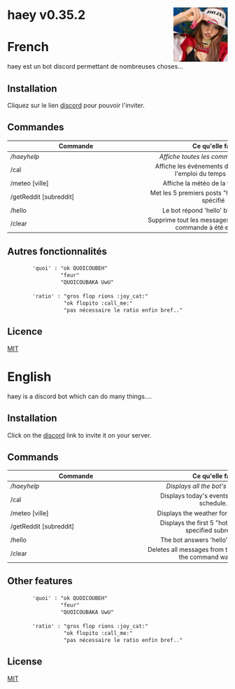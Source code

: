 # haey v0.35.2 <img src="/obj/lalisa.png" alt="LALISA BLACKPINK" style="height: 124px; width:124px;" align="right"/>

# French

haey est un bot discord permettant de nombreuses choses...




## Installation

Cliquez sur le lien [discord](https://discord.com/api/oauth2/authorize?client_id=1083374114120671274&permissions=8&scope=bot) pour pouvoir l'inviter.

## Commandes

| <div style="width:300px">Commande</div> |      <div style="width:300px">         Ce qu'elle fait </div>       | 
|-----------------------------------------|:-------------------------------------------------------------------:|
| */haeyhelp*                             |                *Affiche toutes les commandes du bot*                |
| /cal                                    | Affiche les événements d'aujourd'hui de l'emploi du temps de l'IUT. |
| /meteo [ville]                          |                Affiche la météo de la ville donnée.                 |
| /getReddit [subreddit]                  |        Met les 5 premiers posts "hot" du subreddit spécifié         |
| /hello                                  |                Le bot répond 'hello' bien poliment.                 |
| /clear                                  | Supprime tout les messages du channel où la commande à été envoyée. |


## Autres fonctionnalités

```
        'quoi' : "ok QUOICOUBEH"
                 "feur"
                 "QUOICOUBAKA UwU"
                 
        'ratio' : "gros flop rions :joy_cat:"
                  "ok flopito :call_me:"
                  "pas nécessaire le ratio enfin bref.."
```

## Licence

[MIT](LICENSE)

# English

haey is a discord bot which can do many things.... 




## Installation

Click on the [discord](https://discord.com/api/oauth2/authorize?client_id=1083374114120671274&permissions=8&scope=bot) link to invite it on your server.

## Commands

| <div style="width:300px">Commande</div> |     <div style="width:300px">         Ce qu'elle fait </div>      | 
|-----------------------------------------|:-----------------------------------------------------------------:|
| */haeyhelp*                             |                 *Displays all the bot's commands*                 |
| /cal                                    |          Displays today's events from the IUT schedule.           |
| /meteo [ville]                          |             Displays the weather for the given city.              |
| /getReddit [subreddit]                  |    Displays the first 5 "hot" posts of the specified subreddit    |
| /hello                                  |              The bot answers 'hello' very politely.               |
| /clear                                  | Deletes all messages from the channel where the command was sent. |


## Other features

```
        'quoi' : "ok QUOICOUBEH"
                 "feur"
                 "QUOICOUBAKA UwU"
                 
        'ratio' : "gros flop rions :joy_cat:"
                  "ok flopito :call_me:"
                  "pas nécessaire le ratio enfin bref.."
```

## License

[MIT](LICENSE)
